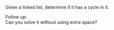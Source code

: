 <p>
Given a linked list, determine if it has a cycle in it.
</p>

<p>
Follow up:<br />
Can you solve it without using extra space?
</p>